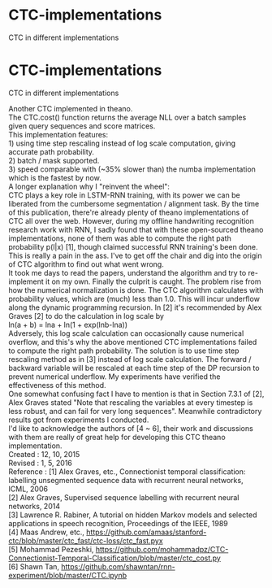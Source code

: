 # CTC-implementations
CTC in different implementations

# CTC-implementations
CTC in different implementations

 Another CTC implemented in theano.  
 The CTC.cost() function returns the average NLL over a batch samples given query sequences and score matrices.  
 This implementation features:  
    1) using time step rescaling instead of log scale computation, giving accurate path probability.  
    2) batch / mask supported.  
    3) speed comparable with (~35% slower than) the numba implementation which is the fastest by now.  
 A longer explanation why I "reinvent the wheel":  
    CTC plays a key role in LSTM-RNN training, with its power we can be liberated from the cumbersome segmentation /
 alignment task. By the time of this publication, there're already plenty of theano implementations of CTC all over the
 web. However, during my offline handwriting recognition research work with RNN, I sadly found that with these open-sourced
 theano implementations, none of them was able to compute the right path probability p(l|x) [1], though claimed successful
 RNN training's been done. This is really a pain in the ass. I've to get off the chair and dig into the origin of CTC
 algorithm to find out what went wrong.  
    It took me days to read the papers, understand the algorithm and try to re-implement it on my own. Finally the culprit
 is caught. The problem rise from how the numerical normalization is done. The CTC algorithm calculates with probability
 values, which are (much) less than 1.0. This will incur underflow along the dynamic programming recursion. In [2] it's
 recommended by Alex Graves [2] to do the calculation in log scale by  
                                        ln(a + b) = lna + ln(1 + exp(lnb-lna))  
 Adversely, this log scale calculation can occasionally cause numerical overflow, and this's why the above mentioned CTC
 implementations failed to compute the right path probability. The solution is to use time step rescaling method as in [3]
 instead of log scale calculation. The forward / backward variable will be rescaled at each time step of the DP recursion
 to prevent numerical underflow. My experiments have verified the effectiveness of this method.  
 One somewhat confusing fact I have to mention is that in Section 7.3.1 of [2], Alex Graves stated "Note that rescaling
 the variables at every timestep is less robust, and can fail for very long sequences". Meanwhile contradictory results
 got from experiments I conducted.  
 I'd like to acknowledge the authors of [4 ~ 6], their work and discussions with them are really of great help for developing
 this CTC theano implementation.  
 Created   :  12, 10, 2015  
 Revised   :   1,  5, 2016  
 Reference :  [1] Alex Graves, etc., Connectionist temporal classification: labelling unsegmented sequence data with recurrent neural networks, ICML, 2006  
              [2] Alex Graves, Supervised sequence labelling with recurrent neural networks, 2014  
              [3] Lawrence R. Rabiner, A tutorial on hidden Markov models and selected applications in speech recognition, Proceedings of the IEEE, 1989  
              [4] Maas Andrew, etc., https://github.com/amaas/stanford-ctc/blob/master/ctc_fast/ctc-loss/ctc_fast.pyx  
              [5] Mohammad Pezeshki, https://github.com/mohammadpz/CTC-Connectionist-Temporal-Classification/blob/master/ctc_cost.py  
              [6] Shawn Tan, https://github.com/shawntan/rnn-experiment/blob/master/CTC.ipynb  
              
